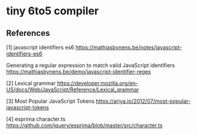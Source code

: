 # tiny 6to5 compiler

## References
[1] javascript identifiers es6
https://mathiasbynens.be/notes/javascript-identifiers-es6 <br>

Generating a regular expression to match valid JavaScript identifiers
https://mathiasbynens.be/demo/javascript-identifier-regex <br>

[2] Lexical grammar
https://developer.mozilla.org/en-US/docs/Web/JavaScript/Reference/Lexical_grammar

[3] Most Popular JavaScript Tokens
https://ariya.io/2012/07/most-popular-javascript-tokens <br>

[4] esprima character.ts
https://github.com/jquery/esprima/blob/master/src/character.ts <br>

